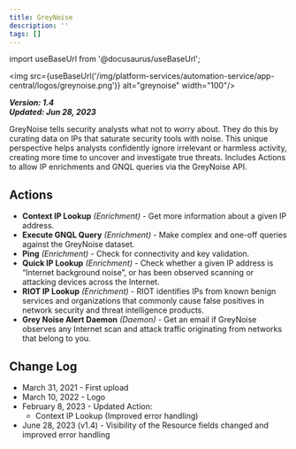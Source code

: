 ```yaml
---
title: GreyNoise
description: ''
tags: []
---
```

import useBaseUrl from '@docusaurus/useBaseUrl';

<img src={useBaseUrl('/img/platform-services/automation-service/app-central/logos/greynoise.png')} alt="greynoise" width="100"/>

***Version: 1.4  
Updated: Jun 28, 2023***

GreyNoise tells security analysts what not to worry about. They do this by curating data on IPs that saturate security tools with noise. This unique perspective helps analysts confidently ignore irrelevant or harmless activity, creating more time to uncover and investigate true threats. Includes Actions to allow IP enrichments and GNQL queries via the GreyNoise API. 

## Actions

* **Context IP Lookup** *(Enrichment)* - Get more information about a given IP address.
* **Execute GNQL Query** *(Enrichment)* - Make complex and one-off queries against the GreyNoise dataset.
* **Ping** *(Enrichment)* - Check for connectivity and key validation.
* **Quick IP Lookup** *(Enrichment)* - Check whether a given IP address is “Internet background noise”, or has been observed scanning or attacking devices across the Internet.
* **RIOT IP Lookup** *(Enrichment)* - RIOT identifies IPs from known benign services and organizations that commonly cause false positives in network security and threat intelligence products.
* **Grey Noise Alert Daemon** *(Daemon)* - Get an email if GreyNoise observes any Internet scan and attack traffic originating from networks that belong to you.

## Change Log

* March 31, 2021 - First upload
* March 10, 2022 - Logo
* February 8, 2023 - Updated Action:
	+ Context IP Lookup (Improved error handling)
* June 28, 2023 (v1.4) - Visibility of the Resource fields changed and improved error handling
